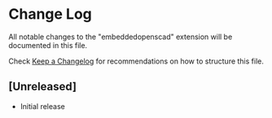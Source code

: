 # Change Log

All notable changes to the "embeddedopenscad" extension will be documented in this file.

Check [Keep a Changelog](http://keepachangelog.com/) for recommendations on how to structure this file.

## [Unreleased]

- Initial release